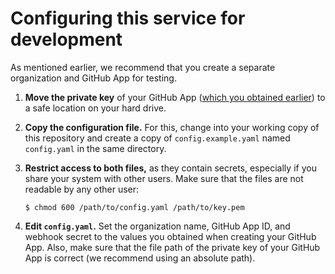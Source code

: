 # Configuring this service for development

As mentioned earlier, we recommend that you create a separate organization and GitHub App for testing.

1. **Move the private key** of your GitHub App ([which you obtained earlier](creating-the-github-app.md)) to a safe location on your hard drive.
   
3. **Copy the configuration file.**
   For this, change into your working copy of this repository and create a copy of `config.example.yaml` named `config.yaml` in the same directory.

4. **Restrict access to both files,** as they contain secrets, especially if you share your system with other users.
   Make sure that the files are not readable by any other user:

   ```shell
   $ chmod 600 /path/to/config.yaml /path/to/key.pem
   ```
   
5. **Edit `config.yaml`.**
   Set the organization name, GitHub App ID, and webhook secret to the values you obtained when creating your GitHub App.
   Also, make sure that the file path of the private key of your GitHub App is correct (we recommend using an absolute path).